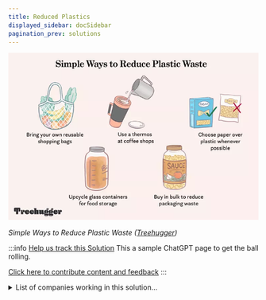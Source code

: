 ```yaml
---
title: Reduced Plastics
displayed_sidebar: docSidebar
pagination_prev: solutions
---
```

![Ways to reduce plastic waste such as bringing your own reusable shopping bags](/../static/img/reduced-plastics.webp)

*Simple Ways to Reduce Plastic Waste ([Treehugger](https://www.treehugger.com/easy-ways-reduce-your-plastic-waste-today-4858814))*

:::info [Help us track this Solution](contribute)
This a sample ChatGPT page to get the ball rolling.

[Click here to contribute content and feedback](contribute)
:::

<details>
        <summary>List of companies working in this solution...</summary>
         <em>Note: this is an experimental feature. Accuracy not guaranteed</em>
        <div>
            <ul>
             
                <li><a href="https://aceleronenergy.com">Aceleron</a></li>
            
                <li><a href="https://www.flagshippioneering.com/">Flagship Pioneering</a></li>
            
                <li><a href="https://blueland.com">Blueland</a></li>
            
                <li><a href="https://www.cleantech.com/">Cleantech Group</a></li>
            
                <li><a href="https://advano.io">Advano</a></li>
            
                <li><a href="https://nan">Bmc</a></li>
            
                <li><a href="https://boltthreads.com">Bolt Threads</a></li>
            
                <li><a href="https://dmcbio.com">Dmc Biotechnologies</a></li>
            
                <li><a href="https://www.byfusion.com/">Byfusion</a></li>
            
                <li><a href="https://www.engieimpact.com/">Engie Impact</a></li>
            
                <li><a href="https://www.emergenceindustries.com/">Emergence Industries</a></li>
            
                <li><a href="https://elvisandkresse.com">Elvis & Kresse</a></li>
            
                <li><a href="https://myheatworks.com">Heatworks</a></li>
            
                <li><a href="https://econic-technologies.com">Econic Technologies</a></li>
            
                <li><a href="https://econicpack.com">Econic</a></li>
            
                <li><a href="https://modernmeadow.com">Modern Meadow</a></li>
            
                <li><a href="https://cambrianinnovation.com">Cambrian Innovation</a></li>
            
                <li><a href="https://plasticbank.com">Plastic Bank</a></li>
            
                <li><a href="https://preserveproducts.com">Preserve</a></li>
            
                <li><a href="https://greenhope.co">Greenhope</a></li>
            
            </ul>
        </div>
        </details>


:::company job openings
  #### [View open jobs in this Solution](https://climatebase.org/jobs?l=&q=&drawdown_solutions=Reduced+Plastics)
:::

## Overview

- **Reduced Plastics** gain momentum in combating climate change.
- Breakthroughs include plastic recycling and waste-to-energy incineration.
- **World Wildlife Fund**, **Ellen MacArthur Foundation** drive awareness and adoption.

## Progress Made

- Technologies to **reduce plastic production** are diverse.
- **Plant-based plastics** are biodegradable and renewable.
- Recycling tech can recycle plastics back into original form, reducing landfill waste.
- Leading companies: **BASF**, **Dow Chemical**, **DuPont**.

## Lessons Learned

- **Reducing reliance on plastic** is crucial, not just recycling.
- **Diverse strategies** include cutting single-use plastics, recycling, and investing in alternatives.
- **Companies** play a vital role, reducing plastic use, investing in recycling, supporting education.
- **Progress**: Companies committing to reduced plastic use, government policies to cut plastic waste.

## Challenges Ahead

- **Reliable, affordable recycling infrastructure** remains a challenge.
- Overcoming **high recycling costs**, addressing **lack of recycling facilities** is necessary.
- Companies like **TerraCycle** and **Recycling Technologies** work on recycling infrastructure and affordability.
- **More progress needed** for Reduced Plastics to be widely adopted.

## Best Path Forward

- Continue **research and development** for large-scale adoption.
- Test, monitor, and ensure technology's **environmental effectiveness**.
- Collaborate with **leading companies** and organizations.
- **Educate the public** on the importance of reduced plastic use.